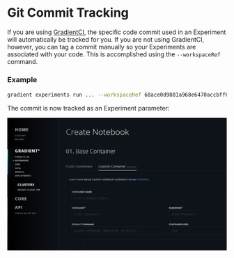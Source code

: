 # Git Commit Tracking

If you are using [GradientCI](../../projects/gradientci.md), the specific code commit used in an Experiment will automatically be tracked for you.  If you are not using GradientCI, however, you can tag a commit manually so your Experiments are associated with your code.  This is accomplished using the `--workspaceRef` command.  

### Example

```bash
gradient experiments run ... --workspaceRef 68ace0d9881a968e6470accbff60a6d6728f69d1
```

The commit is now tracked as an Experiment parameter:

![](../../.gitbook/assets/image%20%2829%29.png)

